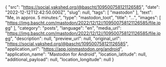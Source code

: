 {
  "src": "https://social.yakshed.org/@bascht/109500758121126585",
  "date": "2022-12-12T12:42:50.000Z",
  "slug": null,
  "tags": [
    "mastodon"
  ],
  "text": "Me, in approx. 5 minutes:",
  "type": "mastodon_toot",
  "title": "…",
  "images": [
    "https://img.bascht.com/mastodon/2022/12/12//109500758121126585/file.jpeg"
  ],
  "category": "posts",
  "language": "en",
  "media_url": "https://img.bascht.com/mastodon/2022/12/12//109500758121126585/file.jpeg",
  "description": null,
  "preview_url": null,
  "original_url": "https://social.yakshed.org/@bascht/109500758121126585",
  "application_url": "https://app.joinmastodon.org/android",
  "application_name": "Mastodon for Android",
  "location_latitude": null,
  "additional_payload": null,
  "location_longitude": null
}
